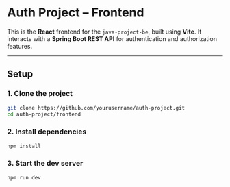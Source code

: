 # Auth Project – Frontend

This is the **React** frontend for the `java-project-be`, built using **Vite**. It interacts with a **Spring Boot REST API** for authentication and authorization features.

---

## Setup

### 1. Clone the project

```bash
git clone https://github.com/yourusername/auth-project.git
cd auth-project/frontend
```

### 2. Install dependencies

```bash
npm install
```

### 3. Start the dev server

```bash
npm run dev
```
